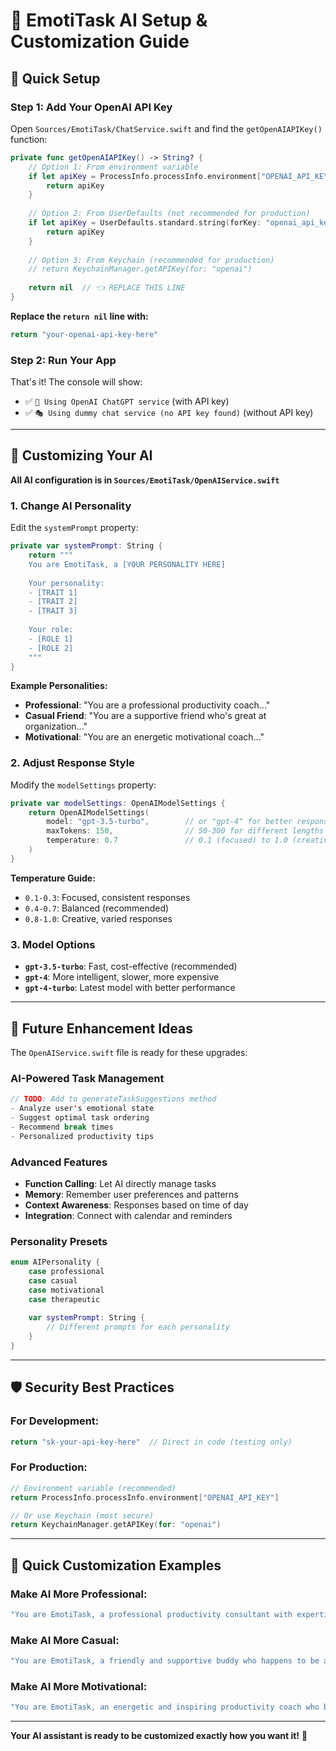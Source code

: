 # 🤖 EmotiTask AI Setup & Customization Guide

## 🚀 Quick Setup

### Step 1: Add Your OpenAI API Key

Open `Sources/EmotiTask/ChatService.swift` and find the `getOpenAIAPIKey()` function:

```swift
private func getOpenAIAPIKey() -> String? {
    // Option 1: From environment variable
    if let apiKey = ProcessInfo.processInfo.environment["OPENAI_API_KEY"] {
        return apiKey
    }
    
    // Option 2: From UserDefaults (not recommended for production)
    if let apiKey = UserDefaults.standard.string(forKey: "openai_api_key") {
        return apiKey
    }
    
    // Option 3: From Keychain (recommended for production)
    // return KeychainManager.getAPIKey(for: "openai")
    
    return nil  // 👈 REPLACE THIS LINE
}
```

**Replace the `return nil` line with:**
```swift
return "your-openai-api-key-here"
```

### Step 2: Run Your App

That's it! The console will show:
- ✅ `🤖 Using OpenAI ChatGPT service` (with API key)
- ✅ `🎭 Using dummy chat service (no API key found)` (without API key)

---

## 🎨 Customizing Your AI

**All AI configuration is in `Sources/EmotiTask/OpenAIService.swift`**

### 1. Change AI Personality

Edit the `systemPrompt` property:

```swift
private var systemPrompt: String {
    return """
    You are EmotiTask, a [YOUR PERSONALITY HERE]
    
    Your personality:
    - [TRAIT 1]
    - [TRAIT 2]
    - [TRAIT 3]
    
    Your role:
    - [ROLE 1]
    - [ROLE 2]
    """
}
```

**Example Personalities:**
- **Professional**: "You are a professional productivity coach..."
- **Casual Friend**: "You are a supportive friend who's great at organization..."
- **Motivational**: "You are an energetic motivational coach..."

### 2. Adjust Response Style

Modify the `modelSettings` property:

```swift
private var modelSettings: OpenAIModelSettings {
    return OpenAIModelSettings(
        model: "gpt-3.5-turbo",        // or "gpt-4" for better responses
        maxTokens: 150,                // 50-300 for different lengths
        temperature: 0.7               // 0.1 (focused) to 1.0 (creative)
    )
}
```

**Temperature Guide:**
- `0.1-0.3`: Focused, consistent responses
- `0.4-0.7`: Balanced (recommended)
- `0.8-1.0`: Creative, varied responses

### 3. Model Options

- **`gpt-3.5-turbo`**: Fast, cost-effective (recommended)
- **`gpt-4`**: More intelligent, slower, more expensive
- **`gpt-4-turbo`**: Latest model with better performance

---

## 🔮 Future Enhancement Ideas

The `OpenAIService.swift` file is ready for these upgrades:

### AI-Powered Task Management
```swift
// TODO: Add to generateTaskSuggestions method
- Analyze user's emotional state
- Suggest optimal task ordering
- Recommend break times
- Personalized productivity tips
```

### Advanced Features
- **Function Calling**: Let AI directly manage tasks
- **Memory**: Remember user preferences and patterns
- **Context Awareness**: Responses based on time of day
- **Integration**: Connect with calendar and reminders

### Personality Presets
```swift
enum AIPersonality {
    case professional
    case casual
    case motivational
    case therapeutic
    
    var systemPrompt: String {
        // Different prompts for each personality
    }
}
```

---

## 🛡️ Security Best Practices

### For Development:
```swift
return "sk-your-api-key-here"  // Direct in code (testing only)
```

### For Production:
```swift
// Environment variable (recommended)
return ProcessInfo.processInfo.environment["OPENAI_API_KEY"]

// Or use Keychain (most secure)
return KeychainManager.getAPIKey(for: "openai")
```

---

## 🎯 Quick Customization Examples

### Make AI More Professional:
```swift
"You are EmotiTask, a professional productivity consultant with expertise in emotional intelligence and task management."
```

### Make AI More Casual:
```swift
"You are EmotiTask, a friendly and supportive buddy who happens to be amazing at helping people get organized."
```

### Make AI More Motivational:
```swift
"You are EmotiTask, an energetic and inspiring productivity coach who believes everyone can achieve their goals."
```

---

**Your AI assistant is ready to be customized exactly how you want it!** 🌟 